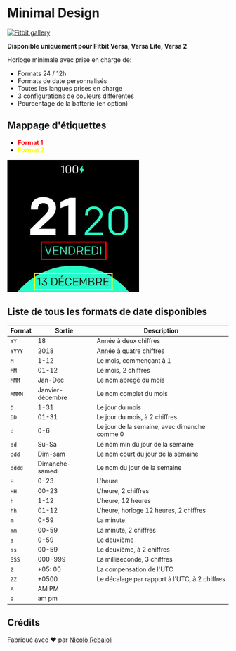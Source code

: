 # Minimal Design
[![Fitbit gallery](https://img.shields.io/badge/Fitbit%20gallery-%2300B0B9?style=flat-square&logo=fitbit&logoColor=white)](https://gallery.fitbit.com/details/0f2f12b5-482e-4882-a733-d6687a0f1413)

**Disponible uniquement pour Fitbit Versa, Versa Lite, Versa 2**

Horloge minimale avec prise en charge de:
- Formats 24 / 12h
- Formats de date personnalisés
- Toutes les langues prises en charge
- 3 configurations de couleurs différentes
- Pourcentage de la batterie (en option)

## Mappage d'étiquettes

- <span style = "color: red"> **Format 1** </span>
- <span style = "color: yellow"> **Format 2** </span>

![Mappage d'étiquettes](labels.png)

## Liste de tous les formats de date disponibles
| Format | Sortie | Description |
| ------ | ---------------- | ------------------------------------- |
| `YY` | 18 | Année à deux chiffres |
| `YYYY` | 2018 | Année à quatre chiffres |
| `M` | 1-12 | Le mois, commençant à 1 |
| `MM` | 01-12 | Le mois, 2 chiffres |
| `MMM` | Jan-Dec | Le nom abrégé du mois |
| `MMMM` | Janvier-décembre | Le nom complet du mois |
| `D` | 1-31 | Le jour du mois |
| `DD` | 01-31 | Le jour du mois, à 2 chiffres |
| `d` | 0-6 | Le jour de la semaine, avec dimanche comme 0 |
| `dd` | Su-Sa | Le nom min du jour de la semaine |
| `ddd` | Dim-sam | Le nom court du jour de la semaine |
| `dddd` | Dimanche-samedi | Le nom du jour de la semaine |
| `H` | 0-23 | L'heure |
| `HH` | 00-23 | L'heure, 2 chiffres |
| `h` | 1-12 | L'heure, 12 heures |
| `hh` | 01-12 | L'heure, horloge 12 heures, 2 chiffres |
| `m` | 0-59 | La minute |
| `mm` | 00-59 | La minute, 2 chiffres |
| `s` | 0-59 | Le deuxième |
| `ss` | 00-59 | Le deuxième, à 2 chiffres |
| `SSS` | 000-999 | La milliseconde, 3 chiffres |
| `Z` | +05: 00 | La compensation de l'UTC |
| `ZZ` | +0500 | Le décalage par rapport à l'UTC, à 2 chiffres |
| `A` | AM PM | |
| `a` | am pm | |

## Crédits
Fabriqué avec :heart: par [Nicolò Rebaioli](https://www.rebaioli.altervista.org)